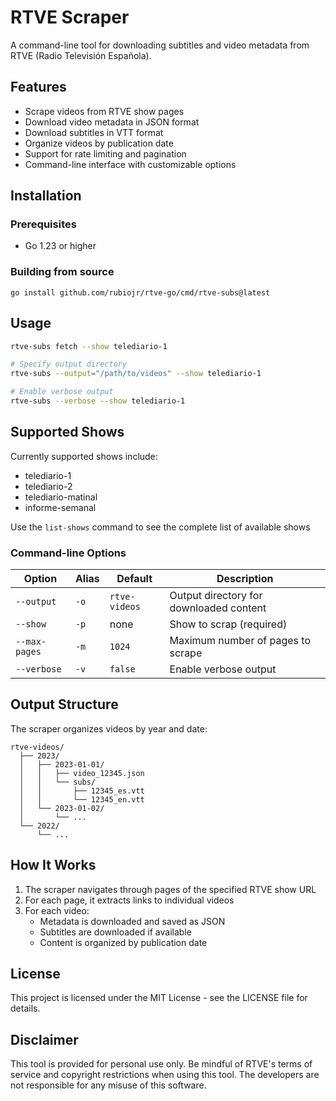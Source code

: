 # RTVE Scraper

A command-line tool for downloading subtitles and video metadata from RTVE (Radio Televisión Española).

## Features

- Scrape videos from RTVE show pages
- Download video metadata in JSON format
- Download subtitles in VTT format
- Organize videos by publication date
- Support for rate limiting and pagination
- Command-line interface with customizable options

## Installation

### Prerequisites

- Go 1.23 or higher

### Building from source

```
go install github.com/rubiojr/rtve-go/cmd/rtve-subs@latest
```

## Usage

```bash
rtve-subs fetch --show telediario-1

# Specify output directory
rtve-subs --output="/path/to/videos" --show telediario-1

# Enable verbose output
rtve-subs --verbose --show telediario-1
```

## Supported Shows

Currently supported shows include:
- telediario-1
- telediario-2
- telediario-matinal
- informe-semanal

Use the `list-shows` command to see the complete list of available shows

### Command-line Options

| Option | Alias | Default | Description |
|--------|-------|---------|-------------|
| `--output` | `-o` | `rtve-videos` | Output directory for downloaded content |
| `--show` | `-p` | none | Show to scrap (required) |
| `--max-pages` | `-m` | `1024` | Maximum number of pages to scrape |
| `--verbose` | `-v` | `false` | Enable verbose output |

## Output Structure

The scraper organizes videos by year and date:

```
rtve-videos/
  ├── 2023/
  │   ├── 2023-01-01/
  │   │   ├── video_12345.json
  │   │   └── subs/
  │   │       ├── 12345_es.vtt
  │   │       └── 12345_en.vtt
  │   └── 2023-01-02/
  │       └── ...
  └── 2022/
      └── ...
```

## How It Works

1. The scraper navigates through pages of the specified RTVE show URL
2. For each page, it extracts links to individual videos
3. For each video:
   - Metadata is downloaded and saved as JSON
   - Subtitles are downloaded if available
   - Content is organized by publication date

## License

This project is licensed under the MIT License - see the LICENSE file for details.

## Disclaimer

This tool is provided for personal use only. Be mindful of RTVE's terms of service and copyright restrictions when using this tool. The developers are not responsible for any misuse of this software.
